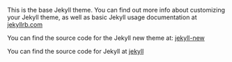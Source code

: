 This is the base Jekyll theme. You can find out more info about customizing your Jekyll theme, as well as basic Jekyll usage documentation at [jekyllrb.com](http://jekyllrb.com/)

You can find the source code for the Jekyll new theme at:
[jekyll-new](https://github.com/jglovier/jekyll-new)

You can find the source code for Jekyll at
[jekyll](https://github.com/jekyll/jekyll)
